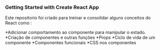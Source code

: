### Getting Started with Create React App

Este repositorio foi criado para treinar e consolidar alguns conceitos do React como :

*Adicionar comportamento ao componente para manipular o estado.
*Criação de componentes e outras funções
*Props
*Ciclo de vida de um componente
*Componentes funcionais
*CSS nos componentes
